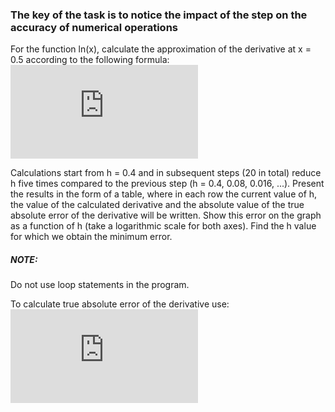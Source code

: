 ### The key of the task is to notice the impact of the step on the accuracy of numerical operations  
For the function ln(x), calculate the approximation of the derivative at x = 0.5 according to the following formula:  
![equation](https://latex.codecogs.com/gif.latex?%7Bf%7D%27%5Cleft%20%28%20x%20%5Cright%20%29%20%3D%20%5Cfrac%7Bf%5Cleft%20%28%20x%20&plus;%20h%20%5Cright%20%29%20-%20f%5Cleft%20%28%20x%20-%20h%20%5Cright%20%29%7D%7B2h%7D)
  
Calculations start from h = 0.4 and in subsequent steps (20 in total) reduce h five times compared to the previous step (h = 0.4, 0.08, 0.016, ...). Present the results in the form of a table, where in each row the current value of h, the value of the calculated derivative and the absolute value of the true absolute error of the derivative will be written. Show this error on the graph as a function of h (take a logarithmic scale for both axes). Find the h value for which we obtain the minimum error. 
  
##### NOTE:  
Do not use loop statements in the program.  
  
To calculate true absolute error of the derivative use:  
![equation](https://latex.codecogs.com/gif.latex?%7B%5Cleft%20%28%20ln%5C%3A%20x%20%5Cright%20%29%7D%27%20%3D%20%5Cfrac%7B1%7D%7Bx%7D) 
